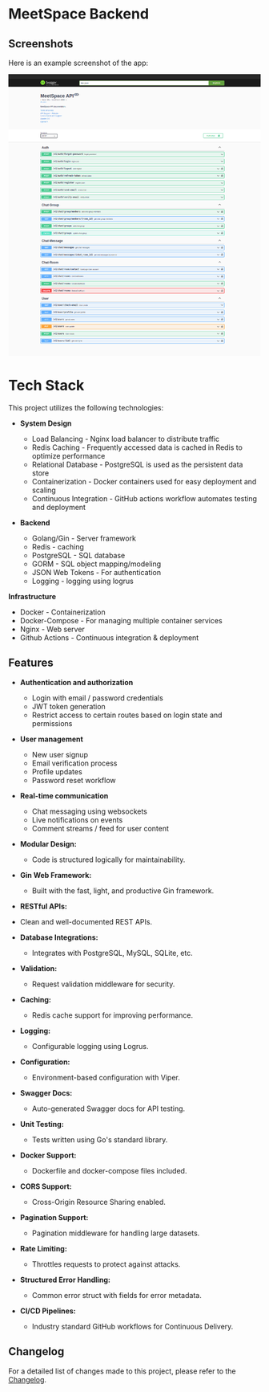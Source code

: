 # MeetSpace Backend

## Screenshots

Here is an example screenshot of the app:

![App Screenshot](./screenshots/swagger.png)

# Tech Stack

This project utilizes the following technologies:

- **System Design**

  - Load Balancing - Nginx load balancer to distribute traffic
  - Redis Caching - Frequently accessed data is cached in Redis to optimize performance
  - Relational Database - PostgreSQL is used as the persistent data store
  - Containerization - Docker containers used for easy deployment and scaling
  - Continuous Integration - GitHub actions workflow automates testing and deployment

- **Backend**
  - Golang/Gin - Server framework
  - Redis - caching
  - PostgreSQL - SQL database
  - GORM - SQL object mapping/modeling
  - JSON Web Tokens - For authentication
  - Logging - logging using logrus

**Infrastructure**

- Docker - Containerization
- Docker-Compose - For managing multiple container services
- Nginx - Web server
- Github Actions - Continuous integration & deployment

## Features

- **Authentication and authorization**

  - Login with email / password credentials
  - JWT token generation
  - Restrict access to certain routes based on login state and permissions

- **User management**

  - New user signup
  - Email verification process
  - Profile updates
  - Password reset workflow

- **Real-time communication**

  - Chat messaging using websockets
  - Live notifications on events
  - Comment streams / feed for user content

- **Modular Design:**

  - Code is structured logically for maintainability.

- **Gin Web Framework:**

  - Built with the fast, light, and productive Gin framework.

- **RESTful APIs:**
- Clean and well-documented REST APIs.
- **Database Integrations:**
  - Integrates with PostgreSQL, MySQL, SQLite, etc.
- **Validation:**
  - Request validation middleware for security.
- **Caching:**
  - Redis cache support for improving performance.
- **Logging:**
  - Configurable logging using Logrus.
- **Configuration:**
  - Environment-based configuration with Viper.
- **Swagger Docs:**
  - Auto-generated Swagger docs for API testing.
- **Unit Testing:**
  - Tests written using Go's standard library.
- **Docker Support:**
  - Dockerfile and docker-compose files included.
- **CORS Support:**
  - Cross-Origin Resource Sharing enabled.
- **Pagination Support:**
  - Pagination middleware for handling large datasets.
- **Rate Limiting:**
  - Throttles requests to protect against attacks.
- **Structured Error Handling:**
  - Common error struct with fields for error metadata.
- **CI/CD Pipelines:**
  - Industry standard GitHub workflows for Continuous Delivery.

## Changelog

For a detailed list of changes made to this project, please refer to the [Changelog](CHANGELOG.md).
